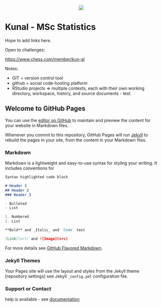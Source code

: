 <br/>
<p align="center">
  <img src="http://i.imgur.com/L45Q8c2.jpg">
</p>

# Kunal - MSc Statistics

Hope to add links here.

Open to challenges:

https://www.chess.com/member/kun-al

Notes:

* GIT = version control tool
* github = social code-hosting platform
* RStudio projects => multiple contexts, each with their own working directory, workspace, history, and source documents - test

## Welcome to GitHub Pages

You can use the [editor on GitHub](https://github.com/kunalharia/kunalharia.github.io/edit/master/README.md) to maintain and preview the content for your website in Markdown files.

Whenever you commit to this repository, GitHub Pages will run [Jekyll](https://jekyllrb.com/) to rebuild the pages in your site, from the content in your Markdown files.

### Markdown

Markdown is a lightweight and easy-to-use syntax for styling your writing. It includes conventions for

```markdown
Syntax highlighted code block

# Header 1
## Header 2
### Header 3

- Bulleted
- List

1. Numbered
2. List

**Bold** and _Italic_ and `Code` text

[Link](url) and ![Image](src)
```

For more details see [GitHub Flavored Markdown](https://guides.github.com/features/mastering-markdown/).

### Jekyll Themes

Your Pages site will use the layout and styles from the Jekyll theme [repository settings]
see Jekyll `_config.yml` configuration file.

### Support or Contact

help is available - see [documentation](https://help.github.com/categories/github-pages-basics/)
